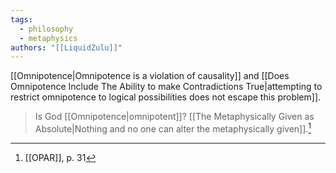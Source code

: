 ```yaml
---
tags:
  - philosophy
  - metaphysics
authors: "[[LiquidZulu]]"
---
```

[[Omnipotence|Omnipotence is a violation of causality]] and [[Does Omnipotence Include The Ability to make Contradictions True|attempting to restrict omnipotence to logical possibilities does not escape this problem]].

>Is God [[Omnipotence|omnipotent]]? [[The Metaphysically Given as Absolute|Nothing and no one can alter the metaphysically given]].[^1]

[^1]: [[OPAR]], p. 31